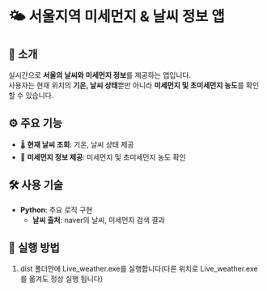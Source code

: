 # 🌤️ 서울지역 미세먼지 & 날씨 정보 앱

## 📌 소개
실시간으로 **서울의 날씨와 미세먼지 정보**를 제공하는 앱입니다.  
사용자는 현재 위치의 **기온, 날씨 상태**뿐만 아니라 **미세먼지 및 초미세먼지 농도**를 확인할 수 있습니다.

## ⚙️ 주요 기능
- 🌡️ **현재 날씨 조회**: 기온, 날씨 상태 제공
- 🍃 **미세먼지 정보 제공**: 미세먼지 및 초미세먼지 농도 확인

## 🛠️ 사용 기술
- **Python**: 주요 로직 구현
    - **날씨 출처**: naver의 날씨, 미세먼지 검색 결과

## 🚀 실행 방법
1. dist 폴더안에 Live_weather.exe를 실행합니다(다른 위치로 Live_weather.exe를 옮겨도 정상 실행 됩니다)